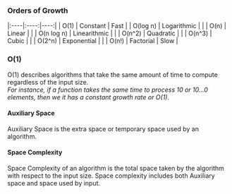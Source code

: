 ### Orders of Growth

|:----|:----:|----:|
| O(1)       | Constant     | Fast |
| O(log n)   | Logarithmic  |      |
| O(n)       | Linear       |      |
| O(n log n) | Linearithmic |      |
| O(n^2)     | Quadratic    |      |
| O(n^3)     | Cubic        |      |
| O(2^n)     | Exponential  |      |
| O(n!)      | Factorial    | Slow |

### O(1) 
O(1) describes algorithms that take the same amount of time to compute regardless of the input size. <br /> 
_For instance, if a function takes the same time to process 10 or 10...0 elements, then we it has a constant growth rate or O(1)._
#### Auxiliary Space 
Auxiliary Space is the extra space or temporary space used by an algorithm. 
#### Space Complexity 
Space Complexity of an algorithm is the total space taken by the algorithm with respect to the input size. Space complexity includes both Auxiliary space and space used by input.